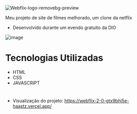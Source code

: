 ![Webflix-logo-removebg-preview](https://user-images.githubusercontent.com/102103337/213958688-ad680033-3601-4c45-969d-496b61315328.png)


Meu projeto de site de filmes melhorado, um clone da netflix

* Desenvolvido durante um evendo gratuito da DIO

![image](https://user-images.githubusercontent.com/102103337/213956711-42dc58cf-f231-435e-8938-75f083edac31.png)

# Tecnologias Utilizadas
* HTML
* CSS
* JAVASCRIPT

#
* Visualização do projeto: https://webflix-2-0-gtx9bhj5e-haastz.vercel.app/
